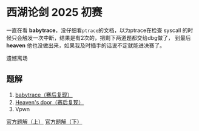 # 西湖论剑 2025 初赛

一直在看 **babytrace**，没仔细看`ptrace`的文档，以为ptrace在检查 syscall
的时候只会触发一次中断，结果是有2次的，把剩下两道题都交给dbg做了，
到最后 **heaven** 他也没做出来，如果我及时插手的话说不定就能进决赛了。

遗憾离场

## 题解

1. [babytrace（赛后复现）](babytrace.md)
2. [Heaven's door（赛后复现）](heaven.md)
3. Vpwn

[官方题解（上）](https://mp.weixin.qq.com/s/qefJ0YkKgXBUH0gyKGhImA)
[官方题解（下）](https://mp.weixin.qq.com/s/gXYLwdup6HYd_rETUSb9aA)
